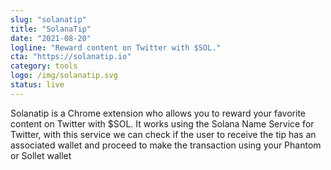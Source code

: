 ```yaml
---
slug: "solanatip"
title: "SolanaTip"
date: "2021-08-20"
logline: "Reward content on Twitter with $SOL."
cta: "https://solanatip.io"
category: tools
logo: /img/solanatip.svg
status: live
---
```


Solanatip is a Chrome extension who allows you to reward your favorite content on Twitter with $SOL. It works using the Solana Name Service for Twitter, with this service we can check if the user to receive the tip has an associated wallet and proceed to make the transaction using your Phantom or Sollet wallet